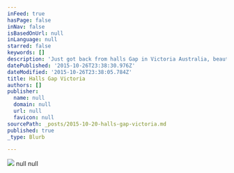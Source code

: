```yaml
---
inFeed: true
hasPage: false
inNav: false
isBasedOnUrl: null
inLanguage: null
starred: false
keywords: []
description: 'Just got back from halls Gap in Victoria Australia, beautiful place!'
datePublished: '2015-10-26T23:38:30.976Z'
dateModified: '2015-10-26T23:38:05.784Z'
title: Halls Gap Victoria
authors: []
publisher:
  name: null
  domain: null
  url: null
  favicon: null
sourcePath: _posts/2015-10-20-halls-gap-victoria.md
published: true
_type: Blurb

---
```

![](https://the-grid-user-content.s3-us-west-2.amazonaws.com/4de67458-327b-4184-a7b3-4a2d600505c6.png)
null
null